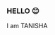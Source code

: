 ### HELLO 😊
I am TANISHA 

<!--
**TanishaSharma25/TanishaSharma25** is a ✨ _special_ ✨ repository because its `README.md` (this file) appears on your GitHub profile.

2nd Year B.Tech CSE at GNDU,Amritsar
I am currently learning C/C++
Also learning about DBMS
Projects I have worked on-
  ★ Google Translator-Python Project used to convert any text to desirable language using Googletrans a python library.
  ★ Super Market-Python Project which helps us to add products by using barcode scanner, update products, view them and then raise a bill.
Projects I am working on-
  ✯ Weather App-Python Project to forecast weather anywhere around the world by using weather API and tkinter.

-->
